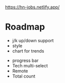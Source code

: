 https://hn-jobs.netlify.app/

# Roadmap
- j/k up/down support
- style
- chart for trends

+ progress bar
+ Tech multi-select
+ Remote
+ Total count
